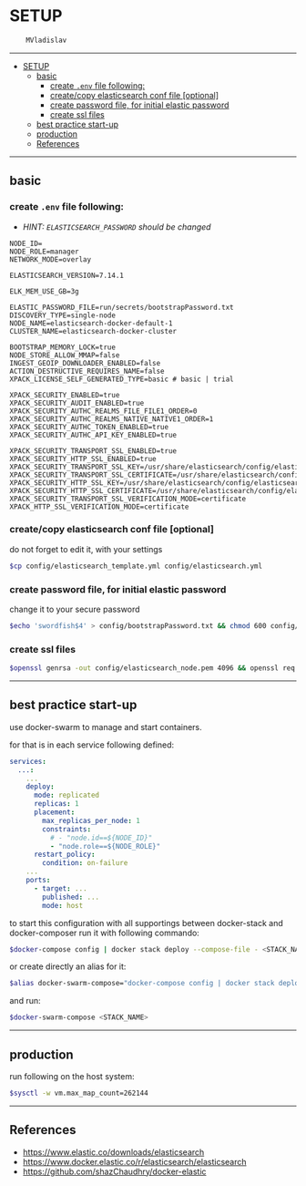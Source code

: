 # SETUP

```sh
    MVladislav
```

---

- [SETUP](#setup)
  - [basic](#basic)
    - [create `.env` file following:](#create-env-file-following)
    - [create/copy elasticsearch conf file [optional]](#createcopy-elasticsearch-conf-file-optional)
    - [create password file, for initial elastic password](#create-password-file-for-initial-elastic-password)
    - [create ssl files](#create-ssl-files)
  - [best practice start-up](#best-practice-start-up)
  - [production](#production)
  - [References](#references)

---

## basic

### create `.env` file following:

- _HINT: `ELASTICSEARCH_PASSWORD` should be changed_

```env
NODE_ID=
NODE_ROLE=manager
NETWORK_MODE=overlay

ELASTICSEARCH_VERSION=7.14.1

ELK_MEM_USE_GB=3g

ELASTIC_PASSWORD_FILE=run/secrets/bootstrapPassword.txt
DISCOVERY_TYPE=single-node
NODE_NAME=elasticsearch-docker-default-1
CLUSTER_NAME=elasticsearch-docker-cluster

BOOTSTRAP_MEMORY_LOCK=true
NODE_STORE_ALLOW_MMAP=false
INGEST_GEOIP_DOWNLOADER_ENABLED=false
ACTION_DESTRUCTIVE_REQUIRES_NAME=false
XPACK_LICENSE_SELF_GENERATED_TYPE=basic # basic | trial

XPACK_SECURITY_ENABLED=true
XPACK_SECURITY_AUDIT_ENABLED=true
XPACK_SECURITY_AUTHC_REALMS_FILE_FILE1_ORDER=0
XPACK_SECURITY_AUTHC_REALMS_NATIVE_NATIVE1_ORDER=1
XPACK_SECURITY_AUTHC_TOKEN_ENABLED=true
XPACK_SECURITY_AUTHC_API_KEY_ENABLED=true

XPACK_SECURITY_TRANSPORT_SSL_ENABLED=true
XPACK_SECURITY_HTTP_SSL_ENABLED=true
XPACK_SECURITY_TRANSPORT_SSL_KEY=/usr/share/elasticsearch/config/elasticsearch_node.pem
XPACK_SECURITY_TRANSPORT_SSL_CERTIFICATE=/usr/share/elasticsearch/config/elasticsearch_node.crt
XPACK_SECURITY_HTTP_SSL_KEY=/usr/share/elasticsearch/config/elasticsearch_node.pem
XPACK_SECURITY_HTTP_SSL_CERTIFICATE=/usr/share/elasticsearch/config/elasticsearch_node.crt
XPACK_SECURITY_TRANSPORT_SSL_VERIFICATION_MODE=certificate
XPACK_HTTP_SSL_VERIFICATION_MODE=certificate
```

### create/copy elasticsearch conf file [optional]

do not forget to edit it, with your settings

```sh
$cp config/elasticsearch_template.yml config/elasticsearch.yml
```

### create password file, for initial elastic password

change it to your secure password

```sh
$echo 'swordfish$4' > config/bootstrapPassword.txt && chmod 600 config/bootstrapPassword.txt
```

### create ssl files

```sh
$openssl genrsa -out config/elasticsearch_node.pem 4096 && openssl req -new -x509 -sha256 -key config/elasticsearch_node.pem -out config/elasticsearch_node.crt -days 365 -subj '/CN=localhost'
```

---

## best practice start-up

use docker-swarm to manage and start containers.

for that is in each service following defined:

```yml
services:
  ...:
    ...
    deploy:
      mode: replicated
      replicas: 1
      placement:
        max_replicas_per_node: 1
        constraints:
          # - "node.id==${NODE_ID}"
          - "node.role==${NODE_ROLE}"
      restart_policy:
        condition: on-failure
    ...
    ports:
      - target: ...
        published: ...
        mode: host
```

to start this configuration with all supportings between docker-stack and docker-composer
run it with following commando:

```sh
$docker-compose config | docker stack deploy --compose-file - <STACK_NAME>
```

or create directly an alias for it:

```sh
$alias docker-swarm-compose="docker-compose config | docker stack deploy --compose-file -"
```

and run:

```sh
$docker-swarm-compose <STACK_NAME>
```

---

## production

run following on the host system:

```sh
$sysctl -w vm.max_map_count=262144
```

---

## References

- <https://www.elastic.co/downloads/elasticsearch>
- <https://www.docker.elastic.co/r/elasticsearch/elasticsearch>
- <https://github.com/shazChaudhry/docker-elastic>
